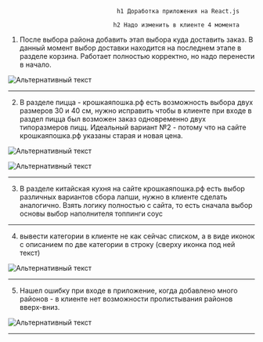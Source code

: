                                    h1 Доработка приложения на React.js

                                  h2 Надо изменить в клиенте 4 момента

1. После выбора района добавить этап выбора куда доставить заказ.
В данный момент выбор доставки находится на последнем этапе в разделе корзина. 
Работает полностью корректно, но надо перенести в начало.

![Альтернативный текст](https://github.com/virtu78/react_client/blob/master/img/1.jpg)

***

2. В разделе пицца - крошкаяпошка.рф есть возможность выбора двух размеров 30 и 40 см, нужно исправить чтобы в клиенте при входе в раздел пицца был возможен заказ одновременно двух типоразмеров пицц. Идеальный вариант №2 - потому что на сайте крошкаяпошка.рф указаны старая и новая цена.

![Альтернативный текст](https://github.com/virtu78/react_client/blob/master/img/2.jpg)

![Альтернативный текст](https://github.com/virtu78/react_client/blob/master/img/3.jpg)

***

3. В разделе китайская кухня на сайте крошкаяпошка.рф есть выбор различных вариантов сбора лапши, нужно в клиенте сделать аналогично.
Взять логику полностью с сайта, то есть
сначала выбор основы
выбор наполнителя
топпинги
соус

***

4. вывести категории в клиенте не как сейчас списком, а в виде иконок с описанием по две категории в строку (сверху иконка под ней текст)

![Альтернативный текст](https://github.com/virtu78/react_client/blob/master/img/4.jpg)

***

5. Нашел ошибку при входе в приложение, когда добавлено много районов - в клиенте нет возможности пролистывания районов вверх-вниз.

![Альтернативный текст](https://github.com/virtu78/react_client/blob/master/img/5.jpg)

***
